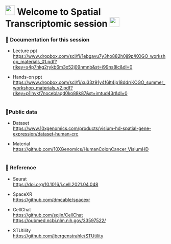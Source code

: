 <h1>
  <img src="https://media.giphy.com/media/hvRJCLFzcasrR4ia7z/giphy.gif" width="30px"/>
   Welcome to Spatial Transcriptomic session 
  <img src="https://media.giphy.com/media/hvRJCLFzcasrR4ia7z/giphy.gif" width="30px"/>
</h1>


### :orange_book: Documentation for this session
* Lecture ppt    
https://www.dropbox.com/scl/fi/1ebgavu7y3ho882h0jj9p/KOGO_workshop_materials_01.pdf?rlkey=s4p7hkg2rykb6m3x52j09nmnb&st=i99ns8lc&dl=0

* Hands-on ppt      https://www.dropbox.com/scl/fi/xu33z91y4f6lt4ip18ddr/KOGO_summer_workshop_materials_v2.pdf?rlkey=p1lhvkf7noceblaqd0ko88k87&st=imtud43r&dl=0
  

<h1>

</h1>

### :green_book:Public data
 * Dataset     
https://www.10xgenomics.com/products/visium-hd-spatial-gene-expression/dataset-human-crc

 * Material      
https://github.com/10XGenomics/HumanColonCancer_VisiumHD


<h1>

</h1>

  
### :blue_book: Reference
 * Seurat      
   https://doi.org/10.1016/j.cell.2021.04.048    
   
 * SpaceXR     
   https://github.com/dmcable/spacexr        

 * CellChat      
   https://github.com/sqjin/CellChat   
   https://pubmed.ncbi.nlm.nih.gov/33597522/

 * STUtility        
  https://github.com/jbergenstrahle/STUtility         
